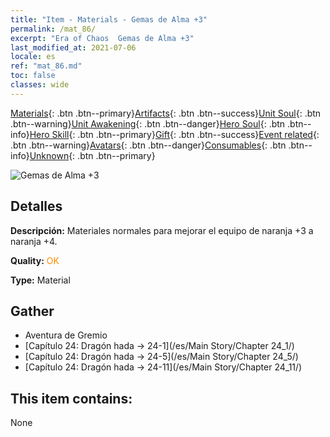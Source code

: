 ```yaml
---
title: "Item - Materials - Gemas de Alma +3"
permalink: /mat_86/
excerpt: "Era of Chaos  Gemas de Alma +3"
last_modified_at: 2021-07-06
locale: es
ref: "mat_86.md"
toc: false
classes: wide
---
```

 [Materials](/ItemsES/){: .btn .btn--primary}[Artifacts](/ItemsES/Artifacts/){: .btn .btn--success}[Unit Soul](/ItemsES/UnitSoul/){: .btn .btn--warning}[Unit Awakening](/ItemsES/UnitAwakening/){: .btn .btn--danger}[Hero Soul](/ItemsES/HeroSoul/){: .btn .btn--info}[Hero Skill](/ItemsES/HeroSkill/){: .btn .btn--primary}[Gift](/ItemsES/Gift/){: .btn .btn--success}[Event related](/ItemsES/Events/){: .btn .btn--warning}[Avatars](/ItemsES/Avatars/){: .btn .btn--danger}[Consumables](/ItemsES/Consumables/){: .btn .btn--info}[Unknown](/ItemsES/Unknown/){: .btn .btn--primary}

 ![Gemas de Alma +3](/images/t/i_cailiao_baoshi3.png)

## Detalles
 **Descripción:** Materiales normales para mejorar el equipo de naranja +3 a naranja +4.

 **Quality:** <span style="color: #FF8C00">OK</span>

 **Type:** Material

## Gather

*    Aventura de Gremio 
*    [Capítulo 24: Dragón hada -> 24-1](/es/Main Story/Chapter 24_1/) 
*    [Capítulo 24: Dragón hada -> 24-5](/es/Main Story/Chapter 24_5/) 
*    [Capítulo 24: Dragón hada -> 24-11](/es/Main Story/Chapter 24_11/) 

## This item contains:

  None

